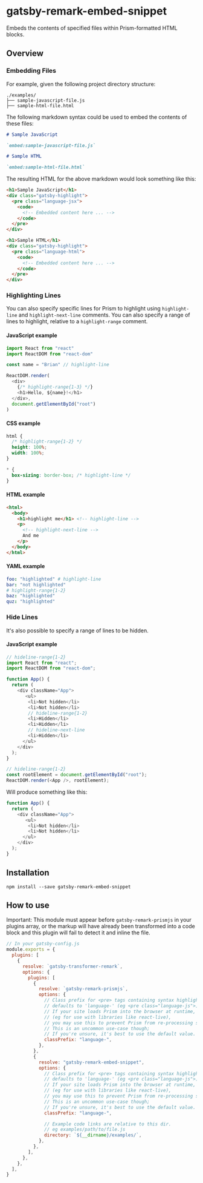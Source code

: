 # gatsby-remark-embed-snippet

Embeds the contents of specified files within Prism-formatted HTML blocks.

## Overview

### Embedding Files

For example, given the following project directory structure:

```
./examples/
├── sample-javascript-file.js
├── sample-html-file.html
```

The following markdown syntax could be used to embed the contents of these
files:

```md
# Sample JavaScript

`embed:sample-javascript-file.js`

# Sample HTML

`embed:sample-html-file.html`
```

The resulting HTML for the above markdown would look something like this:

```html
<h1>Sample JavaScript</h1>
<div class="gatsby-highlight">
  <pre class="language-jsx">
    <code>
      <!-- Embedded content here ... -->
    </code>
  </pre>
</div>

<h1>Sample HTML</h1>
<div class="gatsby-highlight">
  <pre class="language-html">
    <code>
      <!-- Embedded content here ... -->
    </code>
  </pre>
</div>
```

### Highlighting Lines

You can also specify specific lines for Prism to highlight using
`highlight-line` and `highlight-next-line` comments. You can also specify a
range of lines to highlight, relative to a `highlight-range` comment.

#### JavaScript example

```js
import React from "react"
import ReactDOM from "react-dom"

const name = "Brian" // highlight-line

ReactDOM.render(
  <div>
    {/* highlight-range{1-3} */}
    <h1>Hello, ${name}!</h1>
  </div>,
  document.getElementById("root")
)
```

#### CSS example

```css
html {
  /* highlight-range{1-2} */
  height: 100%;
  width: 100%;
}

* {
  box-sizing: border-box; /* highlight-line */
}
```

#### HTML example

```html
<html>
  <body>
    <h1>highlight me</h1> <!-- highlight-line -->
    <p>
      <!-- highlight-next-line -->
      And me
    </p>
  </body>
</html>
```

#### YAML example

```yaml
foo: "highlighted" # highlight-line
bar: "not highlighted"
# highlight-range{1-2}
baz: "highlighted"
quz: "highlighted"
```

### Hide Lines

It's also possible to specify a range of lines to be hidden.

#### JavaScript example

```js
// hideline-range{1-2}
import React from "react";
import ReactDOM from "react-dom";

function App() {
  return (
    <div className="App">
       <ul>
        <li>Not hidden</li>
        <li>Not hidden</li>
        // hideline-range{1-2}
        <li>Hidden</li>
        <li>Hidden</li>
        // hideline-next-line
        <li>Hidden</li>
      </ul>
    </div>
  );
}

// hideline-range{1-2}
const rootElement = document.getElementById("root");
ReactDOM.render(<App />, rootElement);
```

Will produce something like this:
```js
function App() {
  return (
    <div className="App">
       <ul>
        <li>Not hidden</li>
        <li>Not hidden</li>
      </ul>
    </div>
  );
}
```

## Installation

`npm install --save gatsby-remark-embed-snippet`

## How to use

Important: This module must appear before `gatsby-remark-prismjs` in your plugins array, or the markup will have already been transformed into a code block and this plugin will fail to detect it and inline the file.

```javascript
// In your gatsby-config.js
module.exports = {
  plugins: [
    {
      resolve: `gatsby-transformer-remark`,
      options: {
        plugins: [
          {
            resolve: `gatsby-remark-prismjs`,
            options: {
              // Class prefix for <pre> tags containing syntax highlighting;
              // defaults to 'language-' (eg <pre class="language-js">).
              // If your site loads Prism into the browser at runtime,
              // (eg for use with libraries like react-live),
              // you may use this to prevent Prism from re-processing syntax.
              // This is an uncommon use-case though;
              // If you're unsure, it's best to use the default value.
              classPrefix: "language-",
            },
          },
          {
            resolve: "gatsby-remark-embed-snippet",
            options: {
              // Class prefix for <pre> tags containing syntax highlighting;
              // defaults to 'language-' (eg <pre class="language-js">).
              // If your site loads Prism into the browser at runtime,
              // (eg for use with libraries like react-live),
              // you may use this to prevent Prism from re-processing syntax.
              // This is an uncommon use-case though;
              // If you're unsure, it's best to use the default value.
              classPrefix: "language-",

              // Example code links are relative to this dir.
              // eg examples/path/to/file.js
              directory: `${__dirname}/examples/`,
            },
          },
        ],
      },
    },
  ],
}
```
